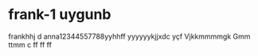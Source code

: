 # frank-1 uygunb
frankhhj  d
anna12344557788yyhhff
yyyyyykjjxdc
yçf
Vjkkmmmmgk
Gmm
ttmm c ff
  ff
  ff
